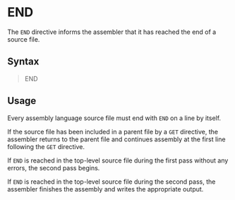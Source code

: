 # END

The `END` directive informs the assembler that it has reached the end of a source file.

## Syntax

> END

## Usage

Every assembly language source file must end with `END` on a line by itself.

If the source file has been included in a parent file by a `GET` directive, the assembler returns to the parent file and continues assembly at the first line following the `GET` directive.

If `END` is reached in the top-level source file during the first pass without any errors, the second pass begins.

If `END` is reached in the top-level source file during the second pass, the assembler finishes the assembly and writes the appropriate output.
